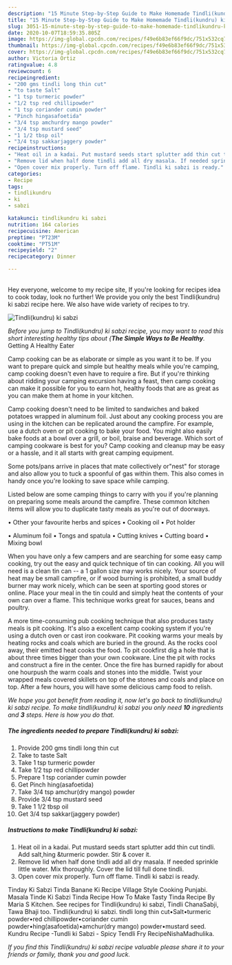 ```yaml
---
description: "15 Minute Step-by-Step Guide to Make Homemade Tindli(kundru) ki sabzi"
title: "15 Minute Step-by-Step Guide to Make Homemade Tindli(kundru) ki sabzi"
slug: 3051-15-minute-step-by-step-guide-to-make-homemade-tindlikundru-ki-sabzi
date: 2020-10-07T18:59:35.805Z
image: https://img-global.cpcdn.com/recipes/f49e6b83ef66f9dc/751x532cq70/tindlikundru-ki-sabzi-recipe-main-photo.jpg
thumbnail: https://img-global.cpcdn.com/recipes/f49e6b83ef66f9dc/751x532cq70/tindlikundru-ki-sabzi-recipe-main-photo.jpg
cover: https://img-global.cpcdn.com/recipes/f49e6b83ef66f9dc/751x532cq70/tindlikundru-ki-sabzi-recipe-main-photo.jpg
author: Victoria Ortiz
ratingvalue: 4.8
reviewcount: 6
recipeingredient:
- "200 gms tindli long thin cut"
- "to taste Salt"
- "1 tsp turmeric powder"
- "1/2 tsp red chillipowder"
- "1 tsp coriander cumin powder"
- "Pinch hingasafoetida"
- "3/4 tsp amchurdry mango powder"
- "3/4 tsp mustard seed"
- "1 1/2 tbsp oil"
- "3/4 tsp sakkarjaggery powder"
recipeinstructions:
- "Heat oil in a kadai. Put mustard seeds start splutter add thin cut tindli. Add salt,hing &amp;turmeric powder. Stir &amp; cover it."
- "Remove lid when half done tindli add all dry masala. If needed sprinkle little water. Mix thoroughly. Cover the lid till full done tindli."
- "Open cover mix properly. Turn off flame. Tindli ki sabzi is ready."
categories:
- Recipe
tags:
- tindlikundru
- ki
- sabzi

katakunci: tindlikundru ki sabzi 
nutrition: 164 calories
recipecuisine: American
preptime: "PT23M"
cooktime: "PT51M"
recipeyield: "2"
recipecategory: Dinner

---
```

<br>
Hey everyone, welcome to my recipe site, If you're looking for recipes idea to cook today, look no further! We provide you only the best Tindli(kundru) ki sabzi recipe here. We also have wide variety of recipes to try.
<br>


![Tindli(kundru) ki sabzi](https://img-global.cpcdn.com/recipes/f49e6b83ef66f9dc/751x532cq70/tindlikundru-ki-sabzi-recipe-main-photo.jpg)

<i>Before you jump to Tindli(kundru) ki sabzi recipe, you may want to read this short interesting healthy tips about {<strong>The Simple Ways to Be Healthy</strong>.</i>
Getting A Healthy Eater

    
Camp cooking can be as elaborate or simple as you want it to be. If you want to prepare quick and simple but healthy meals while you're camping, camp cooking doesn't even have to require a fire. But if you're thinking about ridding your camping excursion having a feast, then camp cooking can make it possible for you to earn hot, healthy foods that are as great as you can make them at home in your kitchen.

Camp cooking doesn't need to be limited to sandwiches and baked potatoes wrapped in aluminum foil.  Just about any cooking process you are using in the kitchen can be replicated around the campfire. For example, use a dutch oven or pit cooking to bake your food. You might also easily bake foods at a bowl over a grill, or boil, braise and beverage. Which sort of camping cookware is best for you? Camp cooking and cleanup may be easy or a hassle, and it all starts with great camping equipment.

Some pots/pans arrive in places that mate collectively or"nest" for storage and also allow you to tuck a spoonful of gas within them. This also comes in handy once you're looking to save space while camping.

Listed below are some camping things to carry with you if you're planning on preparing some meals around the campfire. These common kitchen items will allow you to duplicate tasty meals as you're out of doorways.


• Other your favourite herbs and spices
• Cooking oil
• Pot holder

• Aluminum foil
• Tongs and spatula
• Cutting knives
• Cutting board
• Mixing bowl


When you have only a few campers and are searching for some easy camp cooking, try out the easy and quick technique of tin can cooking. All you will need is a clean tin can -- a 1 gallon size may works nicely. Your source of heat may be small campfire, or if wood burning is prohibited, a small buddy burner may work nicely, which can be seen at sporting good stores or online. Place your meal in the tin could and simply heat the contents of your own can over a flame.  This technique works great for sauces, beans and poultry.

A more time-consuming pub cooking technique that also produces tasty meals is pit cooking.  It's also a excellent camp cooking system if you're using a dutch oven or cast iron cookware. Pit cooking warms your meals by heating rocks and coals which are buried in the ground. As the rocks cool away, their emitted heat cooks the food. To pit cookfirst dig a hole that is about three times bigger than your own cookware. Line the pit with rocks and construct a fire in the center. Once the fire has burned rapidly for about one hourpush the warm coals and stones into the middle. Twist your wrapped meals covered skillets on top of the stones and coals and place on top. After a few hours, you will have some delicious camp food to relish.


<i>We hope you got benefit from reading it, now let's go back to tindli(kundru) ki sabzi recipe. To make tindli(kundru) ki sabzi you only need <strong>10</strong> ingredients and <strong>3</strong> steps. Here is how you do that.
</i>

##### The ingredients needed to prepare Tindli(kundru) ki sabzi:

1. Provide 200 gms tindli long thin cut
1. Take to taste Salt
1. Take 1 tsp turmeric powder
1. Take 1/2 tsp red chillipowder
1. Prepare 1 tsp coriander cumin powder
1. Get Pinch hing(asafoetida)
1. Take 3/4 tsp amchur(dry mango) powder
1. Provide 3/4 tsp mustard seed
1. Take 1 1/2 tbsp oil
1. Get 3/4 tsp sakkar(jaggery powder)


##### Instructions to make Tindli(kundru) ki sabzi:

1. Heat oil in a kadai. Put mustard seeds start splutter add thin cut tindli. Add salt,hing &amp;turmeric powder. Stir &amp; cover it.
1. Remove lid when half done tindli add all dry masala. If needed sprinkle little water. Mix thoroughly. Cover the lid till full done tindli.
1. Open cover mix properly. Turn off flame. Tindli ki sabzi is ready.


Tinday Ki Sabzi Tinda Banane Ki Recipe Village Style Cooking Punjabi. Masala Tinde Ki Sabzi Tinda Recipe How To Make Tasty Tinda Recipe By Maria S Kitchen. See recipes for Tindli(kundru) ki sabzi, Tindli ChanaSabji, Tawa Bhaji too. Tindli(kundru) ki sabzi. tindli long thin cut•Salt•turmeric powder•red chillipowder•coriander cumin powder•hing(asafoetida)•amchur(dry mango) powder•mustard seed. Kundru Recipe -Tundli ki Sabzi - Spicy Tendli Fry RecipeNishaMadhulika. 

<i>If you find this Tindli(kundru) ki sabzi recipe valuable please share it to your friends or family, thank you and good luck.</i>
